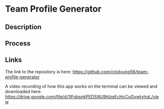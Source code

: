 # Team Profile Generator

## Description

## Process

## Links

The link to the repository is here: https://github.com/cindyung56/team-profile-generator

A video recording of how this app works on the terminal can be viewed and downloaded here: https://drive.google.com/file/d/1IFobsnkPEDSWJ9hIzqEcHcCoGywtyhqL/view
